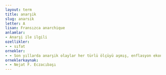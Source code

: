 ```yaml
---
layout: term
title: anarşik
slug: anarsik
letter: A
lisan: Fransızca anarchique
anlamlar:
- Anarşi ile ilgili
ozellikler:
- - sıfat
ornekler:
- - Son yıllarda anarşik olaylar her türlü ölçüyü aşmış, enflasyon ekonomiyi çökertecek boyutlara gelmiş, politik çekişmeler yönetimi çalışamaz hâle sokmuş...
orneklerkaynak:
- - Nejat F. Eczacıbaşı
---
```

